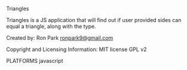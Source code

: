 Triangles

Triangles is a JS application that will find out if user provided sides can equal a triangle, along with the type.

Created by: Ron Park ronpark9@gmail.com

Copyright and Licensing Information: MIT license GPL v2

PLATFORMS javascript
